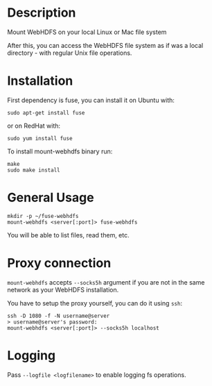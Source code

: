 # Description

Mount WebHDFS on your local Linux or Mac file system

After this, you can access the WebHDFS file system as if was a local directory - with regular Unix file operations.

# Installation

First dependency is fuse, you can install it on Ubuntu with:
```
sudo apt-get install fuse
```

or on RedHat with:
```
sudo yum install fuse
```

To install mount-webhdfs binary run:
```
make
sudo make install
```

# General Usage

```
mkdir -p ~/fuse-webhdfs
mount-webhdfs <server[:port]> fuse-webhdfs
```

You will be able to list files, read them, etc.


# Proxy connection

`mount-webhdfs` accepts `--socks5h` argument if you are not in the same network as your WebHDFS installation.

You have to setup the proxy yourself, you can do it using `ssh`:
```
ssh -D 1080 -f -N username@server
> username@server's password:
mount-webhdfs <server[:port]> --socks5h localhost
```

# Logging

Pass `--logfile <logfilename>` to enable logging fs operations.
